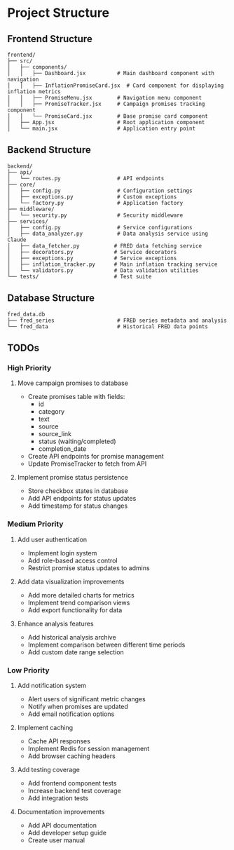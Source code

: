 # Project Structure

## Frontend Structure

```
frontend/
├── src/
│   ├── components/
│   │   ├── Dashboard.jsx          # Main dashboard component with navigation
│   │   ├── InflationPromiseCard.jsx  # Card component for displaying inflation metrics
│   │   ├── PromiseMenu.jsx        # Navigation menu component
│   │   ├── PromiseTracker.jsx     # Campaign promises tracking component
│   │   └── PromiseCard.jsx        # Base promise card component
│   ├── App.jsx                    # Root application component
│   └── main.jsx                   # Application entry point
```

## Backend Structure

```
backend/
├── api/
│   └── routes.py                  # API endpoints
├── core/
│   ├── config.py                  # Configuration settings
│   ├── exceptions.py              # Custom exceptions
│   └── factory.py                 # Application factory
├── middleware/
│   └── security.py                # Security middleware
├── services/
│   ├── config.py                  # Service configurations
│   ├── data_analyzer.py           # Data analysis service using Claude
│   ├── data_fetcher.py           # FRED data fetching service
│   ├── decorators.py             # Service decorators
│   ├── exceptions.py             # Service exceptions
│   ├── inflation_tracker.py      # Main inflation tracking service
│   └── validators.py             # Data validation utilities
└── tests/                        # Test suite
```

## Database Structure

```
fred_data.db
├── fred_series                    # FRED series metadata and analysis
└── fred_data                      # Historical FRED data points
```

## TODOs

### High Priority
1. Move campaign promises to database
   - Create promises table with fields:
     - id
     - category
     - text
     - source
     - source_link
     - status (waiting/completed)
     - completion_date
   - Create API endpoints for promise management
   - Update PromiseTracker to fetch from API

2. Implement promise status persistence
   - Store checkbox states in database
   - Add API endpoints for status updates
   - Add timestamp for status changes

### Medium Priority
1. Add user authentication
   - Implement login system
   - Add role-based access control
   - Restrict promise status updates to admins

2. Add data visualization improvements
   - Add more detailed charts for metrics
   - Implement trend comparison views
   - Add export functionality for data

3. Enhance analysis features
   - Add historical analysis archive
   - Implement comparison between different time periods
   - Add custom date range selection

### Low Priority
1. Add notification system
   - Alert users of significant metric changes
   - Notify when promises are updated
   - Add email notification options

2. Implement caching
   - Cache API responses
   - Implement Redis for session management
   - Add browser caching headers

3. Add testing coverage
   - Add frontend component tests
   - Increase backend test coverage
   - Add integration tests

4. Documentation improvements
   - Add API documentation
   - Add developer setup guide
   - Create user manual
